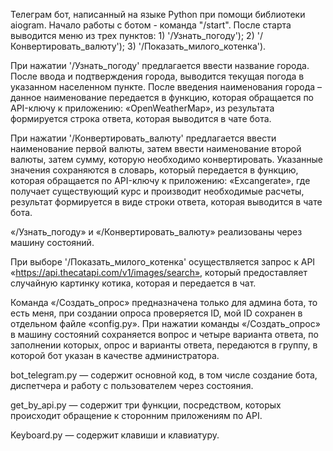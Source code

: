 Телеграм бот, написанный на языке Python при помощи библиотеки aiogram. Начало работы с ботом - команда "/start". После старта выводится меню из трех пунктов: 1) '/Узнать_погоду'); 2) '/Конвертировать_валюту'); 3) '/Показать_милого_котенка').

При нажатии '/Узнать_погоду' предлагается ввести название города. После ввода и подтверждения города, выводится текущая погода в указанном населенном пункте. После введения наименования города – данное наименование передается в функцию, которая обращается по API-ключу к приложению: «OpenWeatherMap», из результата формируется строка ответа, которая выводится в чате бота.

При нажатии '/Конвертировать_валюту' предлагается ввести наименование первой валюты, затем ввести наименование второй валюты, затем сумму, которую необходимо конвертировать. Указанные значения сохраняются в словарь, который передается в функцию, которая обращается по API-ключу к приложению: «Excangerate», где получает существующий курс и производит необходимые расчеты,  результат формируется в виде строки ответа, которая выводится в чате бота.

«/Узнать_погоду» и «/Конвертировать_валюту» реализованы через машину состояний.

При выборе '/Показать_милого_котенка' осуществляется запрос к API «https://api.thecatapi.com/v1/images/search», который предоставляет случайную картинку котика, которая и передается в чат.

Команда «/Создать_опрос» предназначена только для админа бота, то есть меня, при создании опроса проверяется ID, мой ID сохранен в отдельном файле «config.py». При нажатии команды  «/Создать_опрос» в машину состояний сохраняется вопрос и четыре варианта ответа, по заполнении которых, опрос и варианты ответа, передаются в группу, в которой бот указан в качестве администратора.

bot_telegram.py — содержит основной код, в том числе создание бота, диспетчера и работу с пользователем через состояния.

get_by_api.py — содержит три функции, посредством, которых происходит обращение к сторонним приложениям по API.

Keyboard.py — cодержит клавиши и клавиатуру.